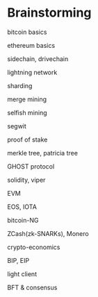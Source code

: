 # Brainstorming

bitcoin basics

ethereum basics

sidechain, drivechain

lightning network

sharding

merge mining

selfish mining

segwit

proof of stake

merkle tree, patricia tree

GHOST protocol

solidity, viper

EVM

EOS, IOTA

bitcoin-NG

ZCash\(zk-SNARKs\), Monero

crypto-economics

BIP, EIP

light client

BFT & consensus

